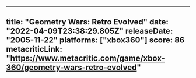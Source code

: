 
---
title: "Geometry Wars: Retro Evolved"
date: "2022-04-09T23:38:29.805Z"
releaseDate: "2005-11-22"
platforms: ["xbox360"]
score: 86
metacriticLink: "https://www.metacritic.com/game/xbox-360/geometry-wars-retro-evolved"
---
